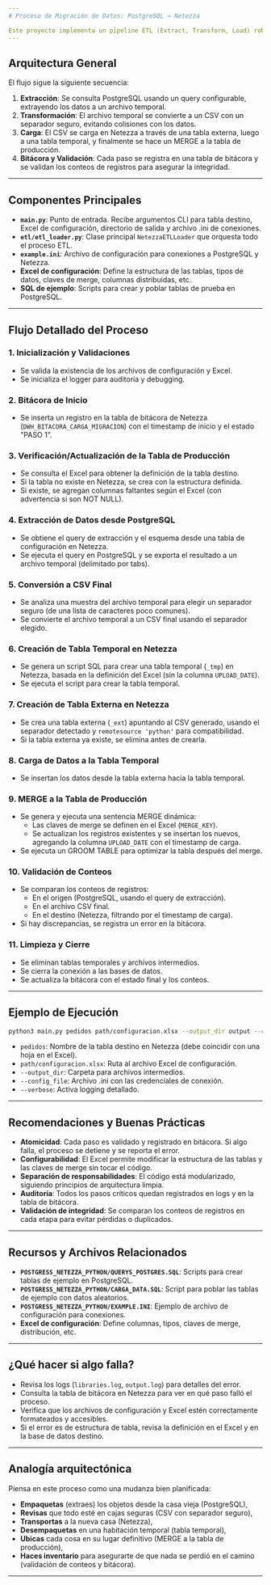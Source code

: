 ```yaml
---
# Proceso de Migración de Datos: PostgreSQL → Netezza

Este proyecto implementa un pipeline ETL (Extract, Transform, Load) robusto para migrar datos desde una base de datos PostgreSQL hacia Netezza, utilizando Python como orquestador y un archivo Excel para la configuración dinámica de tablas y columnas. El proceso está pensado para cargas full/incrementales y seguras, con validaciones y bitácora de auditoría.
---
```


## Arquitectura General

El flujo sigue la siguiente secuencia:

1. **Extracción**: Se consulta PostgreSQL usando un query configurable, extrayendo los datos a un archivo temporal.
2. **Transformación**: El archivo temporal se convierte a un CSV con un separador seguro, evitando colisiones con los datos.
3. **Carga**: El CSV se carga en Netezza a través de una tabla externa, luego a una tabla temporal, y finalmente se hace un MERGE a la tabla de producción.
4. **Bitácora y Validación**: Cada paso se registra en una tabla de bitácora y se validan los conteos de registros para asegurar la integridad.

---

## Componentes Principales

- **`main.py`**: Punto de entrada. Recibe argumentos CLI para tabla destino, Excel de configuración, directorio de salida y archivo .ini de conexiones.
- **`etl/etl_loader.py`**: Clase principal `NetezzaETLLoader` que orquesta todo el proceso ETL.
- **`example.ini`**: Archivo de configuración para conexiones a PostgreSQL y Netezza.
- **Excel de configuración**: Define la estructura de las tablas, tipos de datos, claves de merge, columnas distribuidas, etc.
- **SQL de ejemplo**: Scripts para crear y poblar tablas de prueba en PostgreSQL.

---

## Flujo Detallado del Proceso

### 1. Inicialización y Validaciones

- Se valida la existencia de los archivos de configuración y Excel.
- Se inicializa el logger para auditoría y debugging.

### 2. Bitácora de Inicio

- Se inserta un registro en la tabla de bitácora de Netezza (`DWH_BITACORA_CARGA_MIGRACION`) con el timestamp de inicio y el estado "PASO 1".

### 3. Verificación/Actualización de la Tabla de Producción

- Se consulta el Excel para obtener la definición de la tabla destino.
- Si la tabla no existe en Netezza, se crea con la estructura definida.
- Si existe, se agregan columnas faltantes según el Excel (con advertencia si son NOT NULL).

### 4. Extracción de Datos desde PostgreSQL

- Se obtiene el query de extracción y el esquema desde una tabla de configuración en Netezza.
- Se ejecuta el query en PostgreSQL y se exporta el resultado a un archivo temporal (delimitado por tabs).

### 5. Conversión a CSV Final

- Se analiza una muestra del archivo temporal para elegir un separador seguro (de una lista de caracteres poco comunes).
- Se convierte el archivo temporal a un CSV final usando el separador elegido.

### 6. Creación de Tabla Temporal en Netezza

- Se genera un script SQL para crear una tabla temporal (`_tmp`) en Netezza, basada en la definición del Excel (sin la columna `UPLOAD_DATE`).
- Se ejecuta el script para crear la tabla temporal.

### 7. Creación de Tabla Externa en Netezza

- Se crea una tabla externa (`_ext`) apuntando al CSV generado, usando el separador detectado y `remotesource 'python'` para compatibilidad.
- Si la tabla externa ya existe, se elimina antes de crearla.

### 8. Carga de Datos a la Tabla Temporal

- Se insertan los datos desde la tabla externa hacia la tabla temporal.

### 9. MERGE a la Tabla de Producción

- Se genera y ejecuta una sentencia MERGE dinámica:
  - Las claves de merge se definen en el Excel (`MERGE_KEY`).
  - Se actualizan los registros existentes y se insertan los nuevos, agregando la columna `UPLOAD_DATE` con el timestamp de carga.
- Se ejecuta un GROOM TABLE para optimizar la tabla después del merge.

### 10. Validación de Conteos

- Se comparan los conteos de registros:
  - En el origen (PostgreSQL, usando el query de extracción).
  - En el archivo CSV final.
  - En el destino (Netezza, filtrando por el timestamp de carga).
- Si hay discrepancias, se registra un error en la bitácora.

### 11. Limpieza y Cierre

- Se eliminan tablas temporales y archivos intermedios.
- Se cierra la conexión a las bases de datos.
- Se actualiza la bitácora con el estado final y los conteos.

---

## Ejemplo de Ejecución

```bash
python3 main.py pedidos path/configuracion.xlsx --output_dir output --config_file example.ini --verbose
```

- `pedidos`: Nombre de la tabla destino en Netezza (debe coincidir con una hoja en el Excel).
- `path/configuracion.xlsx`: Ruta al archivo Excel de configuración.
- `--output_dir`: Carpeta para archivos intermedios.
- `--config_file`: Archivo .ini con las credenciales de conexión.
- `--verbose`: Activa logging detallado.

---

## Recomendaciones y Buenas Prácticas

- **Atomicidad**: Cada paso es validado y registrado en bitácora. Si algo falla, el proceso se detiene y se reporta el error.
- **Configurabilidad**: El Excel permite modificar la estructura de las tablas y las claves de merge sin tocar el código.
- **Separación de responsabilidades**: El código está modularizado, siguiendo principios de arquitectura limpia.
- **Auditoría**: Todos los pasos críticos quedan registrados en logs y en la tabla de bitácora.
- **Validación de integridad**: Se comparan los conteos de registros en cada etapa para evitar pérdidas o duplicados.

---

## Recursos y Archivos Relacionados

- **`POSTGRESS_NETEZZA_PYTHON/QUERYS_POSTGRES.SQL`**: Scripts para crear tablas de ejemplo en PostgreSQL.
- **`POSTGRESS_NETEZZA_PYTHON/CARGA_DATA.SQL`**: Script para poblar las tablas de ejemplo con datos aleatorios.
- **`POSTGRESS_NETEZZA_PYTHON/EXAMPLE.INI`**: Ejemplo de archivo de configuración para conexiones.
- **Excel de configuración**: Define columnas, tipos, claves de merge, distribución, etc.

---

## ¿Qué hacer si algo falla?

- Revisa los logs (`libraries.log`, `output.log`) para detalles del error.
- Consulta la tabla de bitácora en Netezza para ver en qué paso falló el proceso.
- Verifica que los archivos de configuración y Excel estén correctamente formateados y accesibles.
- Si el error es de estructura de tabla, revisa la definición en el Excel y en la base de datos destino.

---

## Analogía arquitectónica

Piensa en este proceso como una mudanza bien planificada:

- **Empaquetas** (extraes) los objetos desde la casa vieja (PostgreSQL),
- **Revisas** que todo esté en cajas seguras (CSV con separador seguro),
- **Transportas** a la nueva casa (Netezza),
- **Desempaquetas** en una habitación temporal (tabla temporal),
- **Ubicas** cada cosa en su lugar definitivo (MERGE a la tabla de producción),
- **Haces inventario** para asegurarte de que nada se perdió en el camino (validación de conteos y bitácora).

---
